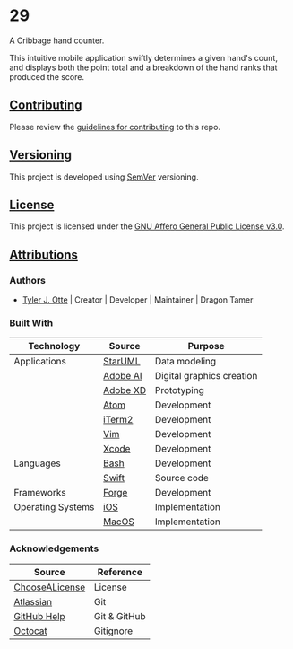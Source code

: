 # 29

A Cribbage hand counter.

This intuitive mobile application swiftly determines a given hand's count, and
displays both the point total and a breakdown of the hand ranks that produced
the score.

## <a href="contributing">Contributing</a>

Please review the [guidelines for contributing](CONTRIBUTING.md) to this repo.

## <a href="versioning">Versioning</a>

This project is developed using [SemVer](https://semver.org) versioning.

## <a href="license">License</a>

This project is licensed under the [GNU Affero General Public License v3.0](LICENSE.txt).

## <a href="attributions">Attributions</a>

### Authors

* [Tyler J. Otte](https://github.com/tylerjotte) | Creator | Developer |
Maintainer | Dragon Tamer

### Built With

| Technology        | Source                                                      | Purpose                              |
| ----------------- | ----------------------------------------------------------- | ------------------------------------ |
| Applications       | [StarUML](http://staruml.io)                             | Data modeling   |
|                    |[Adobe AI](https://www.adobe.com/products/illustrator.html) | Digital graphics creation |
|                   | [Adobe XD](https://www.adobe.com/products/xd.html)          | Prototyping    |
|                   | [Atom](https://atom.io)                                     | Development    |
|                   | [iTerm2](https://iterm2.com)                                | Development    |
|                   | [Vim](https://www.vim.org)                                  | Development    |
|                   | [Xcode](https://developer.apple.com/xcode/)                 | Development    |
| Languages          | [Bash](https://www.gnu.org/software/bash/)                  | Development    |
|                   | [Swift](https://swift.org)                                  | Source code    |
| Frameworks        | [Forge](https://github.com/tylerjotte/forge)                | Development    |
| Operating Systems | [iOS](https://www.apple.com/ios/ios-11/)                    | Implementation |
|                   | [MacOS](https://apple.com/macos)                            | Implementation |



### Acknowledgements

| Source                                             | Reference                 |
| -------------------------------------------------- | ------------------------- |
| [ChooseALicense](https://choosealicense.com)       | License         |
| [Atlassian](https://www.atlassian.com/git/tutorials)   | Git              |
| [GitHub Help](https://help.github.com)             | Git & GitHub     |
| [Octocat](https://gist.github.com/octocat/9257657) | Gitignore |
